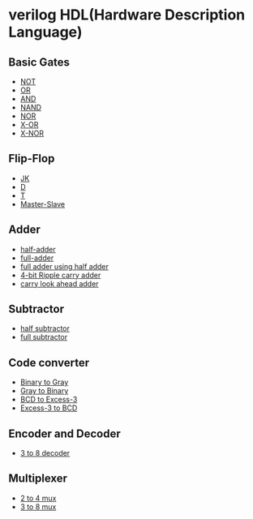 # verilog HDL(Hardware Description Language)

 ## Basic Gates
  - [NOT](https://github.com/Shakil-RU/verilog_HDL/blob/main/Basic%20Gates/not)
  - [OR](https://github.com/Shakil-RU/verilog_HDL/blob/main/Basic%20Gates/OR%20gate)
  - [AND](https://github.com/Shakil-RU/verilog_HDL/blob/main/Basic%20Gates/AND%20gate)
  - [NAND](https://github.com/Shakil-RU/verilog_HDL/blob/main/Basic%20Gates/NAND%20gate)
  - [NOR](https://github.com/Shakil-RU/verilog_HDL/blob/main/Basic%20Gates/NOR%20gate)
  - [X-OR](https://github.com/Shakil-RU/verilog_HDL/blob/main/Basic%20Gates/X-OR%20gate)
  - [X-NOR](https://github.com/Shakil-RU/verilog_HDL/blob/main/Basic%20Gates/x-nor%20gate)
## Flip-Flop
  - [JK](https://github.com/Shakil-RU/verilog_HDL/blob/main/Flip-Flop/JK)
  - [D](https://github.com/Shakil-RU/verilog_HDL/blob/main/Flip-Flop/D%20flip-flop)
  - [T](https://github.com/Shakil-RU/verilog_HDL/blob/main/Flip-Flop/T%20flip-flop)
  - [Master-Slave](https://github.com/Shakil-RU/verilog_HDL/blob/main/Flip-Flop/master%20slave%20jk)
## Adder
  - [half-adder](https://github.com/Shakil-RU/verilog_HDL/blob/main/Adder/Half%20Adder)
  - [full-adder](https://github.com/Shakil-RU/verilog_HDL/blob/main/Adder/Half%20Adder)
  - [full adder using half adder](https://github.com/Shakil-RU/verilog_HDL/blob/main/Adder/Full%20Adder%20using%20half%20adder)
  - [4-bit Ripple carry adder](https://github.com/Shakil-RU/verilog_HDL/blob/main/Adder/4%20bit%20Ripple%20carry%20adder)
  - [carry look ahead adder]()
## Subtractor
  - [half subtractor](https://github.com/Shakil-RU/verilog_HDL/blob/main/Subtractor/half%20subtractor.v)
  - [full subtractor]()
## Code converter
 - [Binary to Gray]()
 - [Gray to Binary]()
 - [BCD to Excess-3]()
 - [Excess-3 to BCD]()
## Encoder and Decoder
 - [3 to 8 decoder]()
## Multiplexer
 - [2 to 4 mux]()
 - [3 to 8 mux]()

